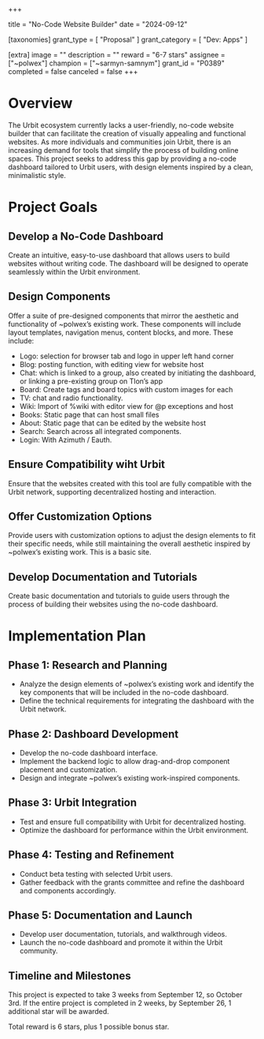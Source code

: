 +++

title = "No-Code Website Builder"
date = "2024-09-12"

[taxonomies]
grant_type = [ "Proposal" ]
grant_category = [ "Dev: Apps" ]

[extra]
image = ""
description = ""
reward = "6-7 stars"
assignee = ["~polwex"]
champion = ["~sarmyn-samnym"]
grant_id = "P0389"
completed = false
canceled = false
+++

# Overview

The Urbit ecosystem currently lacks a user-friendly, no-code website builder that can facilitate the creation of visually appealing and functional websites. As more individuals and communities join Urbit, there is an increasing demand for tools that simplify the process of building online spaces. This project seeks to address this gap by providing a no-code dashboard tailored to Urbit users, with design elements inspired by a clean, minimalistic style.

# Project Goals

## Develop a No-Code Dashboard

Create an intuitive, easy-to-use dashboard that allows users to build websites without writing code. The dashboard will be designed to operate seamlessly within the Urbit environment.

## Design Components

Offer a suite of pre-designed components that mirror the aesthetic and functionality of ~polwex’s existing work. These components will include layout templates, navigation menus, content blocks, and more. These include:

 * Logo: selection for browser tab and logo in upper left hand corner
 * Blog: posting function, with editing view for website host
 * Chat: which is linked to a group, also created by initiating the dashboard, or linking a pre-existing group on Tlon’s app
 * Board: Create tags and board topics with custom images for each
 * TV: chat and radio functionality.
 * Wiki: Import of %wiki with editor view for @p exceptions and host
 * Books: Static page that can host small files
 * About: Static page that can be edited by the website host
 * Search: Search across all integrated components.
 * Login: With Azimuth / Eauth.

## Ensure Compatibility wiht Urbit

Ensure that the websites created with this tool are fully compatible with the Urbit network, supporting decentralized hosting and interaction.
 
## Offer Customization Options

Provide users with customization options to adjust the design elements to fit their specific needs, while still maintaining the overall aesthetic inspired by ~polwex’s existing work. This is a basic site.

## Develop Documentation and Tutorials

Create basic documentation and tutorials to guide users through the process of building their websites using the no-code dashboard. 

# Implementation Plan

## Phase 1: Research and Planning

* Analyze the design elements of ~polwex’s existing work and identify the key components that will be included in the no-code dashboard.
* Define the technical requirements for integrating the dashboard with the Urbit network.

## Phase 2: Dashboard Development

* Develop the no-code dashboard interface.
* Implement the backend logic to allow drag-and-drop component placement and customization.
* Design and integrate ~polwex’s existing work-inspired components.

## Phase 3: Urbit Integration

* Test and ensure full compatibility with Urbit for decentralized hosting.
* Optimize the dashboard for performance within the Urbit environment.

## Phase 4: Testing and Refinement

* Conduct beta testing with selected Urbit users.
* Gather feedback with the grants committee and refine the dashboard and components accordingly.

## Phase 5: Documentation and Launch

* Develop user documentation, tutorials, and walkthrough videos.
* Launch the no-code dashboard and promote it within the Urbit community.


## Timeline and Milestones

This project is expected to take 3 weeks from September 12, so October 3rd. If the entire project is completed in 2 weeks, by September 26, 1 additional star will be awarded.

Total reward is 6 stars, plus 1 possible bonus star.
